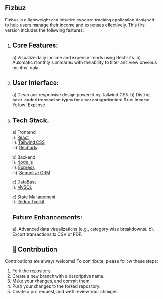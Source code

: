 ## Fizbuz

Fizbuz is a lightweight and intuitive expense tracking application designed to help users manage their income and expenses effectively. This first version includes the following features:

1. ## Core Features:<br>
   a) Visualize daily income and expense trends using Recharts.
   b) Automatic monthly summaries with the ability to filter and view previous months' data.

2. ## User Interface:<br>
   a) Clean and responsive design powered by Tailwind CSS.
   b) Distinct color-coded transaction types for clear categorization:
   Blue: Income
   Yellow: Expense

3. ## Tech Stack:<br>
   a) Frontend <br>
   i). [React](https://react.dev)<br>
   ii). [Tailwind CSS](https://tailwindcss.com)<br>
   iii). [Recharts](https://recharts.org/en-US)<br>

   b) Backend<br>
    i). [Node.js](https://nodejs.org/en)<br>
    ii). [Express](https://expressjs.com)<br>
    iii). [Sequelize ORM](https://sequelize.org)<br>

    c) DataBase<br>
    i). [MySQL](https://www.mysql.com)<br>

    c) State Management<br>
    i). [Redux Toolkit](https://redux-toolkit.js.org/)

    ## Future Enhancements:<br>
      a). Advanced data visualizations (e.g., category-wise breakdowns).
      b). Export transactions to CSV or PDF.

    ## 🙌 Contribution

Contributions are always welcome! To contribute, please follow these steps:

1. Fork the repository.
2. Create a new branch with a descriptive name.
3. Make your changes, and commit them.
4. Push your changes to the forked repository.
5. Create a pull request, and we'll review your changes.